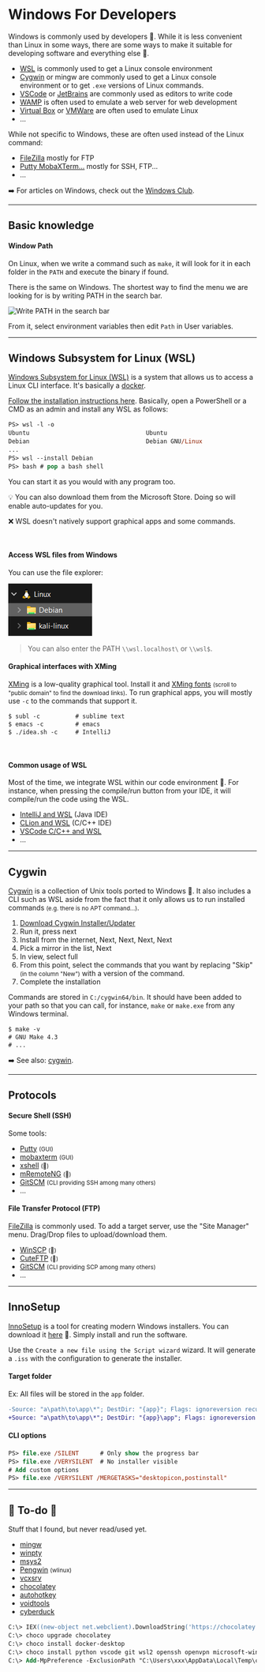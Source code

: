 # Windows For Developers

<div class="row row-cols-lg-2"><div>

Windows is commonly used by developers 🍃. While it is less convenient than Linux in some ways, there are some ways to make it suitable for developing software and everything else 🐊.

* [WSL](#windows-subsystem-for-linux-wsl) is commonly used to get a Linux console environment
* [Cygwin](#cygwin) or mingw are commonly used to get a Linux console environment or to get `.exe` versions of Linux commands.
* [VSCode](/tools-and-frameworks/editors/gui/vscode/index.md) or [JetBrains](/tools-and-frameworks/editors/gui/jetbrains/_general/index.md) are commonly used as editors to write code
* [WAMP](/operating-systems/cloud/webservers/apache/wamp.md) is often used to emulate a web server for web development
* [Virtual Box](/operating-systems/others/virtualization/virtualbox/index.md) or [VMWare](/operating-systems/others/virtualization/vmware/index.md) are often used to emulate Linux
* ...
</div><div>

While not specific to Windows, these are often used instead of the Linux command:

* [FileZilla](#file-transfer-protocol-ftp) mostly for FTP
* [Putty MobaXTerm...](#secure-shell-ssh) mostly for SSH, FTP...
* ...

➡️ For articles on Windows, check out the [Windows Club](https://www.thewindowsclub.com/).
</div></div>

<hr class="sep-both">

## Basic knowledge

<div class="row row-cols-lg-2"><div>

#### Window Path

On Linux, when we write a command such as `make`, it will look for it in each folder in the `PATH` and execute the binary if found.

There is the same on Windows. The shortest way to find the menu we are looking for is by writing PATH in the search bar.

<div class="text-center">

<img alt="Write PATH in the search bar" src="/courses/operating-systems/windows/developers/_images/path.png" width="300"/>
</div>

From it, select environment variables then edit `Path` in User variables.
</div><div>
</div></div>

<hr class="sep-both">

## Windows Subsystem for Linux (WSL)

<div class="row row-cols-lg-2"><div>

[Windows Subsystem for Linux (WSL)](https://learn.microsoft.com/en-us/windows/wsl/) is a system that allows us to access a Linux CLI interface. It's basically a [docker](/operating-systems/others/virtualization/docker/index.md).

[Follow the installation instructions here](https://learn.microsoft.com/en-us/windows/wsl/setup/environment). Basically, open a PowerShell or a CMD as an admin and install any WSL as follows:

```ps
PS> wsl -l -o
Ubuntu                                 Ubuntu
Debian                                 Debian GNU/Linux
...
PS> wsl --install Debian
PS> bash # pop a bash shell
```

You can start it as you would with any program too.

💡 You can also download them from the Microsoft Store. Doing so will enable auto-updates for you.

❌ WSL doesn't natively support graphical apps and some commands.

<br>

#### Access WSL files from Windows

You can use the file explorer:

<div class="text-center">

![browse_wsl_files](_images/browse_wsl_files.png)
</div>

> You can also enter the PATH `\\wsl.localhost\` or `\\wsl$`.
</div><div>

#### Graphical interfaces with XMing

[XMing](http://www.straightrunning.com/XmingNotes/) is a low-quality graphical tool. Install it and [XMing fonts](http://www.straightrunning.com/XmingNotes/) <small>(scroll to "public domain" to find the download links)</small>. To run graphical apps, you will mostly use `-c` to the commands that support it.

```shell!
$ subl -c          # sublime text
$ emacs -c         # emacs
$ ./idea.sh -c     # IntelliJ
```

<br>

#### Common usage of WSL

Most of the time, we integrate WSL within our code environment 🚀. For instance, when pressing the compile/run button from your IDE, it will compile/run the code using the WSL.

* [IntelliJ and WSL](https://www.jetbrains.com/help/idea/how-to-use-wsl-development-environment-in-product.html) (Java IDE)
* [CLion and WSL](https://www.jetbrains.com/help/clion/how-to-use-wsl-development-environment-in-product.html) (C/C++ IDE)
* [VSCode C/C++ and WSL](https://code.visualstudio.com/docs/cpp/config-wsl)
* ...
</div></div>

<hr class="sep-both">

## Cygwin

<div class="row row-cols-lg-2"><div>

[Cygwin](https://www.cygwin.com/) is a collection of Unix tools ported to Windows 🐲. It also includes a CLI such as WSL aside from the fact that it only allows us to run installed commands <small>(e.g. there is no APT command...)</small>.

1. [Download Cygwin Installer/Updater](https://www.cygwin.com/install.html)
2. Run it, press next
3. Install from the internet, Next, Next, Next, Next
4. Pick a mirror in the list, Next
5. In view, select full
6. From this point, select the commands that you want by replacing "Skip" <small>(in the column "New")</small> with a version of the command.
7. Complete the installation
</div><div>

Commands are stored in `C:/cygwin64/bin`. It should have been added to your path so that you can call, for instance, `make` or `make.exe` from any Windows terminal.

```bash!
$ make -v
# GNU Make 4.3
# ...
```

➡️ See also: [cygwin](https://github.com/transcode-open/apt-cyg).
</div></div>

<hr class="sep-both">

## Protocols

<div class="row row-cols-lg-2"><div>

#### Secure Shell (SSH)

Some tools:

* [Putty](https://putty.org/) <small>(GUI)</small>
* [mobaxterm](https://mobaxterm.mobatek.net/) <small>(GUI)</small>
* [xshell](https://www.xshell.com/en/xshell/) <small>(👻)</small>
* [mRemoteNG](https://github.com/mRemoteNG/mRemoteNG) <small>(👻)</small>
* [GitSCM](https://git-scm.com/) <small>(CLI providing SSH among many others)</small>
* ...
</div><div>

#### File Transfer Protocol (FTP)

[FileZilla](https://filezilla-project.org/) is commonly used. To add a target server, use the "Site Manager" menu. Drag/Drop files to upload/download them.

* [WinSCP](https://winscp.net/eng/index.php) <small>(👻)</small>
* [CuteFTP](https://www.globalscape.com/cuteftp) <small>(👻)</small>
* [GitSCM](https://git-scm.com/) <small>(CLI providing SCP among many others)</small>
* ...
</div></div>

<hr class="sep-both">

## InnoSetup

<div class="row row-cols-lg-2"><div>

[InnoSetup](https://github.com/jrsoftware/issrc) is a tool for creating modern Windows installers. You can download it [here](https://jrsoftware.org/isdl.php) 🍬. Simply install and run the software.

Use the `Create a new file using the Script wizard` wizard. It will generate a `.iss` with the configuration to generate the installer.

#### Target folder

Ex: All files will be stored in the `app` folder.

```diff
-Source: "a\path\to\app\*"; DestDir: "{app}"; Flags: ignoreversion recursesubdirs createallsubdirs
+Source: "a\path\to\app\*"; DestDir: "{app}\app"; Flags: ignoreversion recursesubdirs createallsubdirs
```
</div><div>

#### CLI options

```ps
PS> file.exe /SILENT      # Only show the progress bar
PS> file.exe /VERYSILENT  # No installer visible
# Add custom options
PS> file.exe /VERYSILENT /MERGETASKS="desktopicon,postinstall"
```
</div></div>

<hr class="sep-both">

## 👻 To-do 👻

Stuff that I found, but never read/used yet.

<div class="row row-cols-lg-2"><div>

* [mingw](https://sourceforge.net/projects/mingw/)
* [winpty](https://github.com/rprichard/winpty)
* [msys2](https://www.msys2.org/)
* [Pengwin](https://github.com/WhitewaterFoundry/Pengwin) <small>(wlinux)</small>
* [vcxsrv](https://sourceforge.net/projects/vcxsrv/)
* [chocolatey](https://chocolatey.org/)
* [autohotkey](https://www.autohotkey.com/)
* [voidtools](https://www.voidtools.com/)
* [cyberduck](https://cyberduck.io/)
</div><div>

```ps
C:\> IEX((new-object net.webclient).DownloadString('https://chocolatey.org/install.ps1'))
C:\> choco upgrade chocolatey
C:\> choco install docker-desktop
C:\> choco install python vscode git wsl2 openssh openvpn microsoft-windows-terminal WSL2
C:\> Add-MpPreference -ExclusionPath "C:\Users\xxx\AppData\Local\Temp\chocolatey\"
```
</div></div>